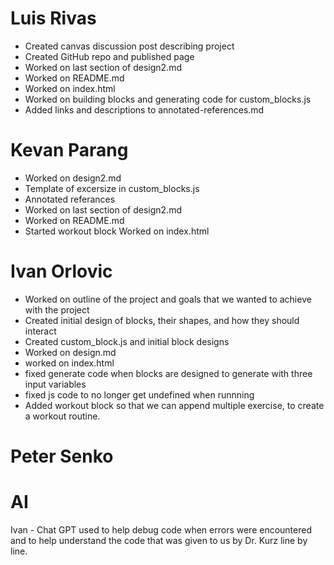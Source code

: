 # Luis Rivas
- Created canvas discussion post describing project
- Created GitHub repo and published page
- Worked on last section of design2.md
- Worked on README.md
- Worked on index.html
- Worked on building blocks and generating code for custom_blocks.js
- Added links and descriptions to annotated-references.md
# Kevan Parang
- Worked on design2.md 
- Template of excersize in custom_blocks.js
- Annotated referances
- Worked on last section of design2.md
- Worked on README.md
- Started workout block
Worked on index.html
# Ivan Orlovic
- Worked on outline of the project and goals that we wanted to achieve with the project
- Created initial design of blocks, their shapes, and how they should interact
- Created custom_block.js and initial block designs
- Worked on design.md
- worked on index.html
- fixed generate code when blocks are designed to generate with three input variables
- fixed js code to no longer get undefined when runnning
- Added workout block so that we can append multiple exercise, to create a workout routine.
# Peter Senko

# AI
Ivan - Chat GPT used to help debug code when errors were encountered and to help understand the code that was given to us by Dr. Kurz line by line. 
